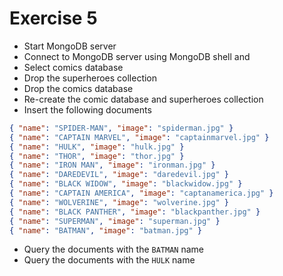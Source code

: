 # Exercise 5

* Start MongoDB server
* Connect to MongoDB server using MongoDB shell and 
* Select comics database
* Drop the superheroes collection
* Drop the comics database
* Re-create the comic database and superheroes collection
* Insert the following documents
```json
{ "name": "SPIDER-MAN", "image": "spiderman.jpg" }
{ "name": "CAPTAIN MARVEL", "image": "captainmarvel.jpg" }
{ "name": "HULK", "image": "hulk.jpg" }
{ "name": "THOR", "image": "thor.jpg" }
{ "name": "IRON MAN", "image": "ironman.jpg" }
{ "name": "DAREDEVIL", "image": "daredevil.jpg" }
{ "name": "BLACK WIDOW", "image": "blackwidow.jpg" }
{ "name": "CAPTAIN AMERICA", "image": "captanamerica.jpg" }
{ "name": "WOLVERINE", "image": "wolverine.jpg" }
{ "name": "BLACK PANTHER", "image": "blackpanther.jpg" }
{ "name": "SUPERMAN", "image": "superman.jpg" }
{ "name": "BATMAN", "image": "batman.jpg" }
```

* Query the documents with the `BATMAN` name
* Query the documents with the `HULK` name